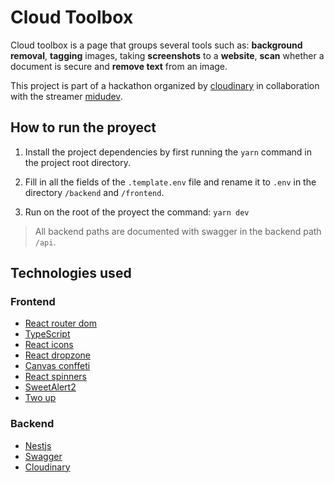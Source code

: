 # Cloud Toolbox

Cloud toolbox is a page that groups several tools such as: **background removal**, **tagging** images, taking **screenshots** to a **website**, **scan** whether a document is secure and **remove text** from an image.

This project is part of a hackathon organized by [cloudinary](https://cloudinary.com/) in collaboration with the streamer [midudev](https://github.com/midudev).

## How to run the proyect

1. Install the project dependencies by first running the `yarn` command in the project root directory.

2. Fill in all the fields of the `.template.env` file and rename it to `.env` in the directory `/backend` and `/frontend`.

3. Run on the root of the proyect the command: `yarn dev`

> All backend paths are documented with swagger in the backend path `/api`.

## Technologies used

### Frontend

- [React router dom](https://reactrouter.com/en/main)
- [TypeScript](https://www.typescriptlang.org/)
- [React icons](https://react-icons.github.io/react-icons)
- [React dropzone](https://react-dropzone.js.org/)
- [Canvas conffeti](https://github.com/catdad/canvas-confetti#readme)
- [React spinners](https://www.davidhu.io/react-spinners/)
- [SweetAlert2](https://sweetalert2.github.io/)
- [Two up](https://github.com/GoogleChromeLabs/two-up#readme)

### Backend

- [Nestjs](https://nestjs.com/)
- [Swagger](https://swagger.io/)
- [Cloudinary](https://cloudinary.com/)

